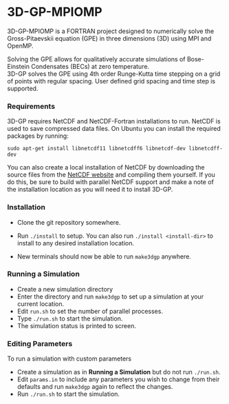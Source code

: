 # 3D-GP-MPIOMP
3D-GP-MPIOMP is a FORTRAN project designed to numerically solve the Gross-Pitaevskii equation (GPE) in three dimensions (3D) using MPI and OpenMP.

Solving the GPE allows for qualitatively accurate simulations of Bose-Einstein Condensates (BECs) at zero temperature.  
3D-GP solves the GPE using 4th order Runge-Kutta time stepping on a grid of points with regular spacing.
User defined grid spacing and time step is supported.

### Requirements
3D-GP requires NetCDF and NetCDF-Fortran installations to run. NetCDF is used to save compressed data files.
On Ubuntu you can install the required packages by running:
```
sudo apt-get install libnetcdf11 libnetcdff6 libnetcdf-dev libnetcdff-dev
```

You can also create a local installation of NetCDF by downloading the source files from the
[NetCDF website](https://www.unidata.ucar.edu/software/netcdf/) and compiling them yourself.
If you do this, be sure to build with parallel NetCDF support and make a note of the installation
location as you will need it to install 3D-GP.

### Installation
* Clone the git repository somewhere.

* Run `./install` to setup. You can also run  `./install <install-dir>` to install to any desired installation location.

* New terminals should now be able to run  `make3dgp` anywhere.

### Running a Simulation
* Create a new simulation directory
* Enter the directory and run `make3dgp` to set up a simulation at your current location.
* Edit `run.sh` to set the number of parallel processes.
* Type `./run.sh` to start the simulation.
* The simulation status is printed to screen.

### Editing Parameters
To run a simulation with custom parameters
*  Create a simulation as in **Running a Simulation** but do not run `./run.sh`.
*  Edit `params.in` to include any parameters you wish to change from their defaults and run `make3dgp` again to reflect the changes.
*  Run `./run.sh` to start the simulation.
